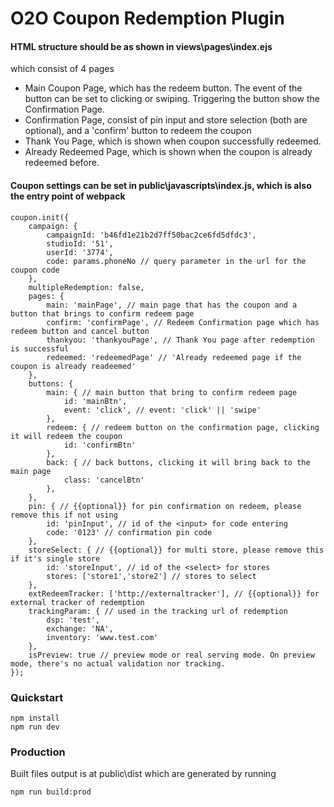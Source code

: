 # O2O Coupon Redemption Plugin

#### HTML structure should be as shown in views\pages\index.ejs

which consist of 4 pages
- Main Coupon Page, which has the redeem button. The event of the button can be set to clicking or swiping. Triggering the button show the Confirmation Page.
- Confirmation Page, consist of pin input and store selection (both are optional), and a 'confirm' button to redeem the coupon
- Thank You Page, which is shown when coupon successfully redeemed.
- Already Redeemed Page, which is shown when the coupon is already redeemed before.


#### Coupon settings can be set in public\javascripts\index.js, which is also the entry point of webpack
```
coupon.init({
    campaign: {
        campaignId: 'b46fd1e21b2d7ff50bac2ce6fd5dfdc3',
        studioId: '51',
        userId: '3774',
        code: params.phoneNo // query parameter in the url for the coupon code
    },
    multipleRedemption: false,
    pages: {
        main: 'mainPage', // main page that has the coupon and a button that brings to confirm redeem page
        confirm: 'confirmPage', // Redeem Confirmation page which has redeem button and cancel button
        thankyou: 'thankyouPage', // Thank You page after redemption is successful
        redeemed: 'redeemedPage' // 'Already redeemed page if the coupon is already readeemed'
    },
    buttons: {
        main: { // main button that bring to confirm redeem page
            id: 'mainBtn',
            event: 'click', // event: 'click' || 'swipe'
        },
        redeem: { // redeem button on the confirmation page, clicking it will redeem the coupon
            id: 'confirmBtn'
        },
        back: { // back buttons, clicking it will bring back to the main page
            class: 'cancelBtn'
        },
    },
    pin: { // {{optional}} for pin confirmation on redeem, please remove this if not using
    	id: 'pinInput', // id of the <input> for code entering
    	code: '0123' // confirmation pin code
    },
    storeSelect: { // {{optional}} for multi store, please remove this if it's single store
    	id: 'storeInput', // id of the <select> for stores
        stores: ['store1','store2'] // stores to select
    },
    extRedeemTracker: ['http://externaltracker'], // {{optional}} for external tracker of redemption
    trackingParam: { // used in the tracking url of redemption
    	dsp: 'test',
    	exchange: 'NA',
    	inventory: 'www.test.com'
    },
    isPreview: true // preview mode or real serving mode. On preview mode, there's no actual validation nor tracking.
});
```

### Quickstart
```
npm install
npm run dev
```

### Production
Built files output is at public\dist which are generated by running 

`npm run build:prod`
